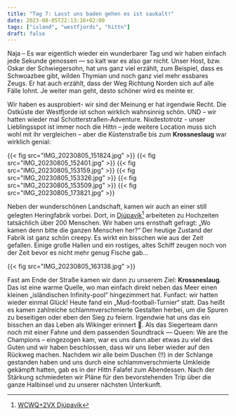 ```yaml
---
title: "Tag 7: Lasst uns baden gehen es ist saukalt!"
date: 2023-08-05T22:13:16+02:00
tags: ["island", "westfjords", "hittn"]
draft: false
---
```

Naja – Es war eigentlich wieder ein wunderbarer Tag und wir haben
einfach jede Sekunde genossen — so kalt war es also gar nicht. Unser
Host, bzw. Oskar der Schwiegersohn, hat uns ganz viel erzählt, zum
Beispiel, dass es Schwoazbee gibt, wilden Thymian und noch ganz viel mehr
essbares Zeugs. Er hat auch erzählt, dass der Weg Richtung Norden sich
auf alle Fälle lohnt. Je weiter man geht, desto schöner wird es meinte
er.

Wir haben es ausprobiert- wir sind der Meinung er hat irgendwie Recht.
Die Ostküste der Westfjorde ist schon wirklich wahnsinnig schön. UND –
wir hatten wieder mal Schotterstraßen-Adventure. Nixdestotrotz - unser
Lieblingsspot ist immer noch die Hittn – jede weitere Location muss sich
wohl mit ihr vergleichen – aber die Küstenstraße bis zum
**Krossneslaug** war wirklich genial:

{{< fig src="IMG_20230805_151824.jpg" >}}
{{< fig src="IMG_20230805_152401.jpg" >}}
{{< fig src="IMG_20230805_153159.jpg" >}}
{{< fig src="IMG_20230805_153326.jpg" >}}
{{< fig src="IMG_20230805_153509.jpg" >}}
{{< fig src="IMG_20230805_173821.jpg" >}}

Neben der wunderschönen Landschaft, kamen wir auch an einer still
gelegten Heringfabrik vorbei. Dort, in [Djúpavík](https://de.wikipedia.org/wiki/Dj%C3%BApav%C3%ADk)[^1] arbeiteten zu Hochzeiten
tatsächlich über 200 Menschen. Wir haben uns ernsthaft
gefragt: „Wo kamen denn bitte die ganzen Menschen her?“ Der heutige
Zustand der Fabrik ist ganz schön creepy. Es wirkt ein bisschen wie aus
der Zeit gefallen. Einige große Hallen und ein rostiges, altes Schiff
zeugen noch von der Zeit bevor es nicht mehr genug Fische gab…

[^1]: [WCWQ+2VX Djúpavík](https://goo.gl/maps/JzKtxDjKewRchaoS9) 

{{< fig src="IMG_20230805_163138.jpg" >}}

Fast am Ende der Straße kamen wir dann zu unserem Ziel:
**Krossneslaug**. Das ist eine warme Quelle, wo man einfach direkt neben
das Meer einen kleinen „isländischen Infinity-pool“ hingezimmert hat.
Funfact: wir hatten wieder einmal Glück! Heute fand ein
„Mud-football-Turnier“ statt. Das heißt es kamen zahlreiche
schlammverschmierte Gestalten herbei, um die Spuren zu beseitigen oder
eben den Sieg zu feiern. Irgendwie hat uns das ein bisschen an das Leben
als Wikinger erinnert 🫠. Als das Siegerteam dann noch mit einer Fahne
und dem passenden Soundtrack — Queen: We are the Champions – eingezogen
kam, war es uns dann aber etwas zu viel des Guten und wir haben
beschlossen, dass wir uns lieber wieder auf den Rückweg machen. Nachdem
wir alle beim Duschen (!!) in der Schlange gestanden haben und uns durch
eine schlammverschmierte Umkleide gekämpft hatten, gab es in der Hittn
Falafel zum Abendessen. Nach der Stärkung schmiedeten wir Pläne für den
bevorstehenden Trip über die ganze Halbinsel und zu unserer nächsten
Unterkunft.
